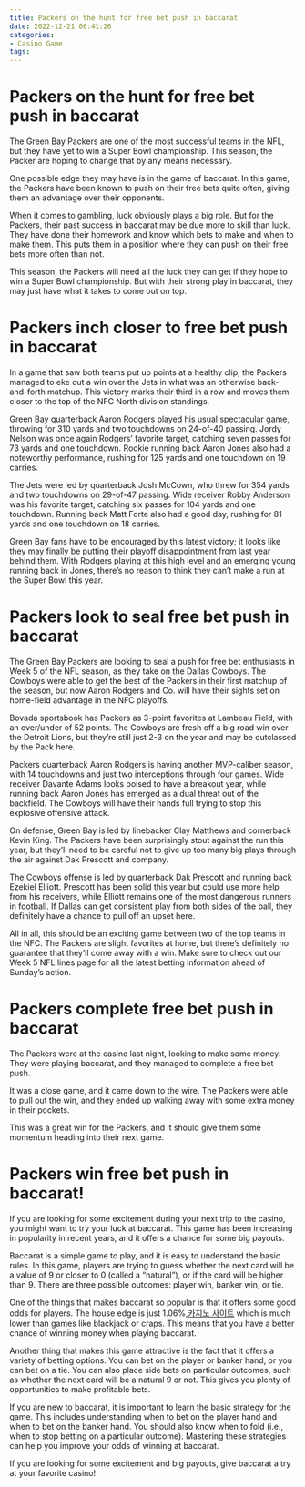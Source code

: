 ```yaml
---
title: Packers on the hunt for free bet push in baccarat
date: 2022-12-21 00:41:26
categories:
- Casino Game
tags:
---
```



#  Packers on the hunt for free bet push in baccarat

The Green Bay Packers are one of the most successful teams in the NFL, but they have yet to win a Super Bowl championship. This season, the Packer are hoping to change that by any means necessary.

One possible edge they may have is in the game of baccarat. In this game, the Packers have been known to push on their free bets quite often, giving them an advantage over their opponents.

When it comes to gambling, luck obviously plays a big role. But for the Packers, their past success in baccarat may be due more to skill than luck. They have done their homework and know which bets to make and when to make them. This puts them in a position where they can push on their free bets more often than not.

This season, the Packers will need all the luck they can get if they hope to win a Super Bowl championship. But with their strong play in baccarat, they may just have what it takes to come out on top.

#  Packers inch closer to free bet push in baccarat

In a game that saw both teams put up points at a healthy clip, the Packers managed to eke out a win over the Jets in what was an otherwise back-and-forth matchup. This victory marks their third in a row and moves them closer to the top of the NFC North division standings.

Green Bay quarterback Aaron Rodgers played his usual spectacular game, throwing for 310 yards and two touchdowns on 24-of-40 passing. Jordy Nelson was once again Rodgers’ favorite target, catching seven passes for 73 yards and one touchdown. Rookie running back Aaron Jones also had a noteworthy performance, rushing for 125 yards and one touchdown on 19 carries.

The Jets were led by quarterback Josh McCown, who threw for 354 yards and two touchdowns on 29-of-47 passing. Wide receiver Robby Anderson was his favorite target, catching six passes for 104 yards and one touchdown. Running back Matt Forte also had a good day, rushing for 81 yards and one touchdown on 18 carries.

Green Bay fans have to be encouraged by this latest victory; it looks like they may finally be putting their playoff disappointment from last year behind them. With Rodgers playing at this high level and an emerging young running back in Jones, there’s no reason to think they can’t make a run at the Super Bowl this year.

#  Packers look to seal free bet push in baccarat

The Green Bay Packers are looking to seal a push for free bet enthusiasts in Week 5 of the NFL season, as they take on the Dallas Cowboys. The Cowboys were able to get the best of the Packers in their first matchup of the season, but now Aaron Rodgers and Co. will have their sights set on home-field advantage in the NFC playoffs.

Bovada sportsbook has Packers as 3-point favorites at Lambeau Field, with an over/under of 52 points. The Cowboys are fresh off a big road win over the Detroit Lions, but they’re still just 2-3 on the year and may be outclassed by the Pack here.

Packers quarterback Aaron Rodgers is having another MVP-caliber season, with 14 touchdowns and just two interceptions through four games. Wide receiver Davante Adams looks poised to have a breakout year, while running back Aaron Jones has emerged as a dual threat out of the backfield. The Cowboys will have their hands full trying to stop this explosive offensive attack.

On defense, Green Bay is led by linebacker Clay Matthews and cornerback Kevin King. The Packers have been surprisingly stout against the run this year, but they’ll need to be careful not to give up too many big plays through the air against Dak Prescott and company.

The Cowboys offense is led by quarterback Dak Prescott and running back Ezekiel Elliott. Prescott has been solid this year but could use more help from his receivers, while Elliott remains one of the most dangerous runners in football. If Dallas can get consistent play from both sides of the ball, they definitely have a chance to pull off an upset here.

All in all, this should be an exciting game between two of the top teams in the NFC. The Packers are slight favorites at home, but there’s definitely no guarantee that they’ll come away with a win. Make sure to check out our Week 5 NFL lines page for all the latest betting information ahead of Sunday’s action.

#  Packers complete free bet push in baccarat

The Packers were at the casino last night, looking to make some money. They were playing baccarat, and they managed to complete a free bet push.

It was a close game, and it came down to the wire. The Packers were able to pull out the win, and they ended up walking away with some extra money in their pockets.

This was a great win for the Packers, and it should give them some momentum heading into their next game.

#  Packers win free bet push in baccarat!

If you are looking for some excitement during your next trip to the casino, you might want to try your luck at baccarat. This game has been increasing in popularity in recent years, and it offers a chance for some big payouts.

Baccarat is a simple game to play, and it is easy to understand the basic rules. In this game, players are trying to guess whether the next card will be a value of 9 or closer to 0 (called a “natural”), or if the card will be higher than 9. There are three possible outcomes: player win, banker win, or tie.

One of the things that makes baccarat so popular is that it offers some good odds for players. The house edge is just 1.06%,[카지노 사이트](https://choegocasino.com/) which is much lower than games like blackjack or craps. This means that you have a better chance of winning money when playing baccarat.

Another thing that makes this game attractive is the fact that it offers a variety of betting options. You can bet on the player or banker hand, or you can bet on a tie. You can also place side bets on particular outcomes, such as whether the next card will be a natural 9 or not. This gives you plenty of opportunities to make profitable bets.

If you are new to baccarat, it is important to learn the basic strategy for the game. This includes understanding when to bet on the player hand and when to bet on the banker hand. You should also know when to fold (i.e., when to stop betting on a particular outcome). Mastering these strategies can help you improve your odds of winning at baccarat.

If you are looking for some excitement and big payouts, give baccarat a try at your favorite casino!